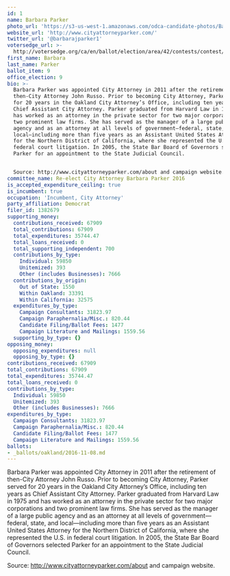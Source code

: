 ```yaml
---
id: 1
name: Barbara Parker
photo_url: 'https://s3-us-west-1.amazonaws.com/odca-candidate-photos/Barbara-Parker.png'
website_url: 'http://www.cityattorneyparker.com/'
twitter_url: '@barbarajparker1'
votersedge_url: >-
  http://votersedge.org/ca/en/ballot/election/area/42/contests/contest/13239/candidate/130764?&county=Alameda%20County&election_authority_id=1
first_name: Barbara
last_name: Parker
ballot_item: 9
office_election: 9
bio: >-
  Barbara Parker was appointed City Attorney in 2011 after the retirement of
  then-City Attorney John Russo. Prior to becoming City Attorney, Parker served
  for 20 years in the Oakland City Attorney’s Office, including ten years as
  Chief Assistant City Attorney. Parker graduated from Harvard Law in 1975 and
  has worked as an attorney in the private sector for two major corporations and
  two prominent law firms. She has served as the manager of a large public
  agency and as an attorney at all levels of government—federal, state, and
  local—including more than five years as an Assistant United States Attorney
  for the Northern District of California, where she represented the U.S. in
  federal court litigation. In 2005, the State Bar Board of Governors selected
  Parker for an appointment to the State Judicial Council. 


  Source: http://www.cityattorneyparker.com/about and campaign website.
committee_name: Re-elect City Attorney Barbara Parker 2016
is_accepted_expenditure_ceiling: true
is_incumbent: true
occupation: 'Incumbent, City Attorney'
party_affiliation: Democrat
filer_id: 1382679
supporting_money:
  contributions_received: 67909
  total_contributions: 67909
  total_expenditures: 35744.47
  total_loans_received: 0
  total_supporting_independent: 700
  contributions_by_type:
    Individual: 59850
    Unitemized: 393
    Other (includes Businesses): 7666
  contributions_by_origin:
    Out of State: 1550
    Within Oakland: 33391
    Within California: 32575
  expenditures_by_type:
    Campaign Consultants: 31823.97
    Campaign Paraphernalia/Misc.: 820.44
    Candidate Filing/Ballot Fees: 1477
    Campaign Literature and Mailings: 1559.56
  supporting_by_type: {}
opposing_money:
  opposing_expenditures: null
  opposing_by_type: {}
contributions_received: 67909
total_contributions: 67909
total_expenditures: 35744.47
total_loans_received: 0
contributions_by_type:
  Individual: 59850
  Unitemized: 393
  Other (includes Businesses): 7666
expenditures_by_type:
  Campaign Consultants: 31823.97
  Campaign Paraphernalia/Misc.: 820.44
  Candidate Filing/Ballot Fees: 1477
  Campaign Literature and Mailings: 1559.56
ballots:
- _ballots/oakland/2016-11-08.md
---
```

Barbara Parker was appointed City Attorney in 2011 after the retirement of then-City Attorney John Russo. Prior to becoming City Attorney, Parker served for 20 years in the Oakland City Attorney’s Office, including ten years as Chief Assistant City Attorney. Parker graduated from Harvard Law in 1975 and has worked as an attorney in the private sector for two major corporations and two prominent law firms. She has served as the manager of a large public agency and as an attorney at all levels of government—federal, state, and local—including more than five years as an Assistant United States Attorney for the Northern District of California, where she represented the U.S. in federal court litigation. In 2005, the State Bar Board of Governors selected Parker for an appointment to the State Judicial Council. 

Source: http://www.cityattorneyparker.com/about and campaign website.
